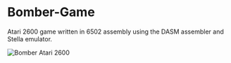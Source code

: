 # Bomber-Game
Atari 2600 game written in 6502 assembly using the DASM assembler and Stella emulator.

![Bomber Atari 2600](https://github.com/user-attachments/assets/99946213-1053-4c96-870d-3490bd38bc87)
